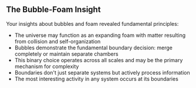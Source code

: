 ## The Bubble-Foam Insight

Your insights about bubbles and foam revealed fundamental principles:

- The universe may function as an expanding foam with matter resulting from collision and self-organization
- Bubbles demonstrate the fundamental boundary decision: merge completely or maintain separate chambers
- This binary choice operates across all scales and may be the primary mechanism for complexity
- Boundaries don't just separate systems but actively process information
- The most interesting activity in any system occurs at its boundaries